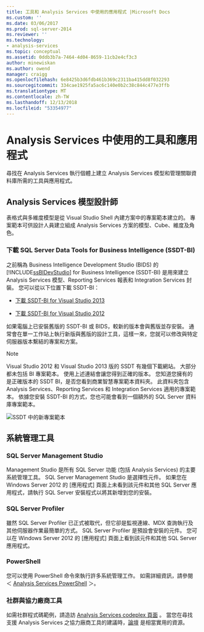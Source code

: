 ```yaml
---
title: 工具和 Analysis Services 中使用的應用程式 |Microsoft Docs
ms.custom: ''
ms.date: 03/06/2017
ms.prod: sql-server-2014
ms.reviewer: ''
ms.technology:
- analysis-services
ms.topic: conceptual
ms.assetid: 0ddb3b7a-7464-4d04-8659-11cb2e4cf3c3
author: minewiskan
ms.author: owend
manager: craigg
ms.openlocfilehash: 6e8425b3d6fdb461b369c2311ba415dd8f032293
ms.sourcegitcommit: 334cae1925fa5ac6c140e0b2c38c844c477e3ffb
ms.translationtype: MT
ms.contentlocale: zh-TW
ms.lasthandoff: 12/13/2018
ms.locfileid: "53354977"
---
```

# <a name="tools-and-applications-used-in-analysis-services"></a>Analysis Services 中使用的工具和應用程式
  尋找在 Analysis Services 執行個體上建立 Analysis Services 模型和管理關聯資料庫所需的工具與應用程式。  
  
## <a name="analysis-services-model-designers"></a>Analysis Services 模型設計師  
 表格式與多維度模型是從 Visual Studio Shell 內建方案中的專案範本建立的。 專案範本可供設計人員建立組成 Analysis Services 方案的模型、Cube、維度及角色。  
  
### <a name="download-sql-server-data-tools-for-business-intelligence-ssdt-bi"></a>下載 SQL Server Data Tools for Business Intelligence (SSDT-BI)  
 之前稱為 Business Intelligence Development Studio (BIDS) 的 [!INCLUDE[ssBIDevStudio](../includes/ssbidevstudio-md.md)] for Business Intelligence (SSDT-BI) 是用來建立 Analysis Services 模型、Reporting Services 報表和 Integration Services 封裝。 您可以從以下位置下載 SSDT-BI：  
  
-   [下載 SSDT-BI for Visual Studio 2013](https://go.microsoft.com/fwlink/p/?LinkId=396526)  
  
-   [下載 SSDT-BI for Visual Studio 2012](https://go.microsoft.com/fwlink/p/?LinkID=273673)  
  
 如果電腦上已安裝舊版的 SSDT-BI 或 BIDS，較新的版本會與舊版並存安裝。 通常會在單一工作站上執行新版與舊版的設計工具，這樣一來，您就可以修改與特定伺服器版本繫結的專案和方案。  
  
> [!NOTE]  
>  Visual Studio 2012 和 Visual Studio 2013 版的 SSDT 有幾個下載網站。 大部分都未包括 BI 專案範本。 使用上述連結會讓您得到正確的版本。 您知道您擁有的是正確版本的 SSDT BI，是否您看到商業智慧專案範本資料夾。 此資料夾包含 Analysis Services、Reporting Services 和 Integration Services 適用的專案範本。 依據您安裝 SSDT-BI 的方式，您也可能會看到一個額外的 SQL Server 資料庫專案範本。  
  
 ![SSDT 中的新專案範本](media/ssdt-biprojects.png "SSDT 中的新專案範本")  
  
## <a name="administrative-tools"></a>系統管理工具  
  
### <a name="sql-server-management-studio"></a>SQL Server Management Studio  
 Management Studio 是所有 SQL Server 功能 (包括 Analysis Services) 的主要系統管理工具。 SQL Server Management Studio 是選擇性元件。 如果您在 Windows Server 2012 的 [應用程式] 頁面上未看到該元件和其他 SQL Server 應用程式，請執行 SQL Server 安裝程式以將其新增到您的安裝。  
  
### <a name="sql-server-profiler"></a>SQL Server Profiler  
 雖然 SQL Server Profiler 已正式被取代，但它卻是監視連線、MDX 查詢執行及其他伺服器作業最簡單的方式。 SQL Server Profiler 是預設會安裝的元件。 您可以在 Windows Server 2012 的 [應用程式] 頁面上看到該元件和其他 SQL Server 應用程式。  
  
### <a name="powershell"></a>PowerShell  
 您可以使用 PowerShell 命令來執行許多系統管理工作。 如需詳細資訊，請參閱＜ [Analysis Services PowerShell](analysis-services-powershell.md) ＞。  
  
### <a name="community-and-third-party-tools"></a>社群與協力廠商工具  
 如需社群程式碼範例，請造訪 [Analysis Services codeplex 頁面](http://sqlsrvanalysissrvcs.codeplex.com/) 。 當您在尋找支援 Analysis Services 之協力廠商工具的建議時，[論壇](http://social.msdn.microsoft.com/Forums/sqlserver/home?forum=sqlanalysisservices) 是相當實用的資源。  
  
  
